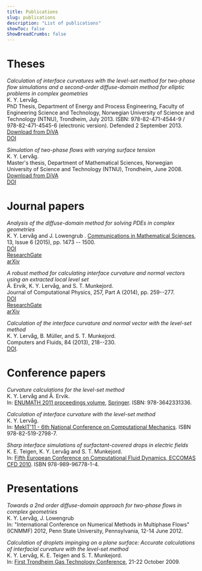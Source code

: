 ```yaml
---
title: Publications
slug: publications
description: "List of publications"
showToc: false
ShowBreadCrumbs: false
---
```


# Theses

*Calculation of interface curvatures with the level-set method for two-phase
  flow simulations and a second-order diffuse-domain method for elliptic
  problems in complex geometries*  
K. Y. Lervåg.  
PhD Thesis, Department of Energy and Process Engineering, Faculty of
Engineering Science and Technology, Norwegian University of Science and
Technology (NTNU), Trondheim, July 2013.  ISBN: 978-82-471-4544-9
/ 978-82-471-4545-6 (electronic version).  Defended 2 September 2013.  
[Download from
DiVA](http://www.diva-portal.org/smash/record.jsf?searchId=2&pid=diva2:649166)  
[DOI](http://dx.doi.org/10.13140/RG.2.1.4528.5283)

*Simulation of two-phase flows with varying surface tension*  
K. Y. Lervåg.  
Master's thesis, Department of Mathematical Sciences, Norwegian University of
Science and Technology (NTNU), Trondheim, June 2008.  
[Download from
DiVA](http://www.diva-portal.org/smash/record.jsf?searchId=2&pid=diva2:348658)  
[DOI](http://dx.doi.org/10.13140/RG.2.1.4397.4569)

# Journal papers

*Analysis of the diffuse-domain method for solving PDEs in complex geometries*  
K. Y. Lervåg and J. Lowengrub  .
[Communications in Mathematical
Sciences](http://intlpress.com/site/pub/pages/journals/items/cms/_home/_main),
13, Issue 6 (2015), pp. 1473 -- 1500.  
[DOI](http://dx.doi.org/10.4310/CMS.2015.v13.n6.a6)  
[ResearchGate](https://www.researchgate.net/publication/264312432_Analysis_of_the_diffuse-domain_method_for_solving_PDEs_in_complex_geometries)  
[arXiv](http://arxiv.org/abs/1407.7480)

*A robust method for calculating interface curvature and normal vectors using
  an extracted local level set*  
Å. Ervik, K. Y. Lervåg, and S. T. Munkejord.  
Journal of Computational Physics, 257, Part A (2014), pp. 259--277.  
[DOI](http://dx.doi.org/10.1016/j.jcp.2013.09.053)  
[ResearchGate](https://www.researchgate.net/publication/260628426_A_robust_method_for_calculating_interface_curvature_and_normal_vectors_using_an_extracted_local_level_set|ResearchGate)  
[arXiv](http://arxiv.org/abs/1405.0829)

*Calculation of the interface curvature and normal vector with the level-set
  method*  
K. Y. Lervåg, B. Müller, and S. T. Munkejord.  
Computers and Fluids, 84 (2013), 218--230.  
[DOI](http://dx.doi.org/10.1016/j.compfluid.2013.06.004).

# Conference papers

*Curvature calculations for the level-set method*  
K. Y. Lervåg and Å. Ervik.  
In: [ENUMATH 2011 proceedings volume](http://goo.gl/PcZrT),
[Springer](http://goo.gl/rynzr). ISBN: 978-3642331336.  

*Calculation of interface curvature with the level-set method*  
K. Y. Lervåg.  
In: [MekIT'11 - 6th National Conference on Computational
Mechanics](http://www.ntnu.no/mekit11/mekit-11). ISBN 978-82-519-2798-7.  

*Sharp interface simulations of surfactant-covered drops in electric fields*  
K. E. Teigen, K. Y. Lervåg and S. T. Munkejord.  
In: [Fifth European Conference on Computational Fluid Dynamics, ECCOMAS CFD
2010](http://www.eccomas-cfd2010.org/). ISBN 978-989-96778-1-4.  

# Presentations

*Towards a 2nd order diffuse-domain approach for two-phase flows in complex
  geometries*  
K. Y. Lervåg, J. Lowengrub  
In: "International Conference on Numerical Methods in Multiphase Flows"
(ICNMMF) 2012, Penn State University, Pennsylvania, 12-14 June 2012.  

*Calculation of droplets impinging on a plane surface: Accurate calculations of
  interfacial curvature with the level-set method*  
K. Y. Lervåg, K. E. Teigen and S. T. Munkejord.  
In: [First Trondheim Gas Technology
Conference](http://www.sintef.no/Projectweb/Trondheim_GTS/), 21-22 October
2009.  

